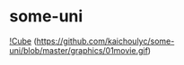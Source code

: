 # some-uni
[!Cube](https://github.com/kaichoulyc/some-uni/blob/master/graphics/00movie.gif)
(https://github.com/kaichoulyc/some-uni/blob/master/graphics/01movie.gif)
